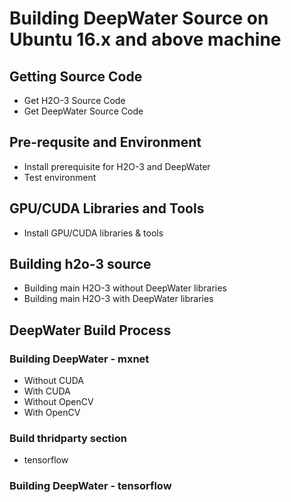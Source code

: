 # Building DeepWater Source on Ubuntu 16.x and above machine #

## Getting Source Code ##
 - Get H2O-3 Source Code
 - Get DeepWater Source Code

## Pre-requsite and Environment ##
 - Install prerequisite for H2O-3 and DeepWater
 - Test environment

## GPU/CUDA Libraries and Tools ##

 - Install GPU/CUDA libraries & tools

## Building h2o-3 source ##
   - Building main H2O-3 without DeepWater libraries
   - Building main H2O-3 with DeepWater libraries

## DeepWater Build Process ##

### Building DeepWater - mxnet ###

   - Without CUDA 
   - With CUDA
   - Without OpenCV
   - With OpenCV 
   
### Build thridparty section ###
   - tensorflow
 
### Building DeepWater - tensorflow ###
